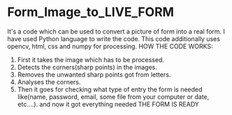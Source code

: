 # Form_Image_to_LIVE_FORM
It's a code which can be used to convert a picture of form into a real form.
I have used Python language to write the code.
This code additionally uses opencv, html, css and numpy for processing.
HOW THE CODE WORKS:
1. First it takes the image which has to be processed.
2. Detects the corners(sharp points) in the images.
3. Removes the unwanted sharp points got from letters.
4. Analyses the corners.
5. Then it goes for checking what type of entry the form is needed like(name, password, email, some file from your computer or date, etc....).
                and now it got everything needed
                     THE FORM IS READY

